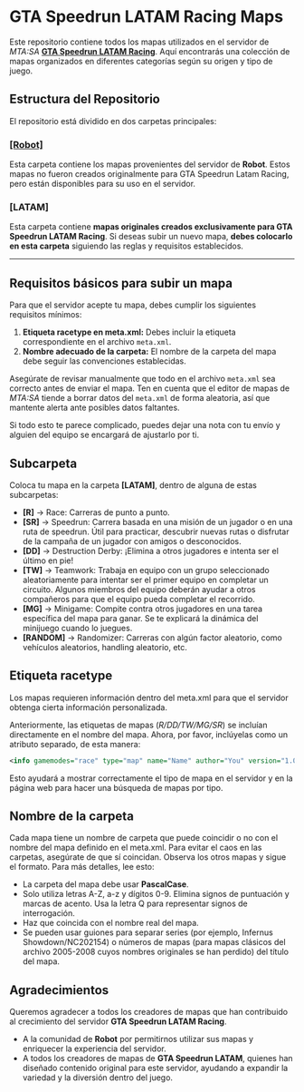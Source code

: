 # GTA Speedrun LATAM Racing Maps

Este repositorio contiene todos los mapas utilizados en el servidor de *MTA:SA* **[GTA Speedrun LATAM Racing](https://mta.gtaspeedrun.lat)**. Aquí encontrarás una colección de mapas organizados en diferentes categorías según su origen y tipo de juego.

## Estructura del Repositorio
El repositorio está dividido en dos carpetas principales:

### [**[Robot]**](https://gitlab.com/The123robot/robot-mta-server)
Esta carpeta contiene los mapas provenientes del servidor de **Robot**. Estos mapas no fueron creados originalmente para GTA Speedrun Latam Racing, pero están disponibles para su uso en el servidor.

### **[LATAM]**
Esta carpeta contiene **mapas originales creados exclusivamente para GTA Speedrun LATAM Racing**. Si deseas subir un nuevo mapa, **debes colocarlo en esta carpeta** siguiendo las reglas y requisitos establecidos.

---

## Requisitos básicos para subir un mapa
Para que el servidor acepte tu mapa, debes cumplir los siguientes requisitos mínimos:


1. **Etiqueta racetype en meta.xml:** Debes incluir la etiqueta correspondiente en el archivo `meta.xml`.
2. **Nombre adecuado de la carpeta:** El nombre de la carpeta del mapa debe seguir las convenciones establecidas.

Asegúrate de revisar manualmente que todo en el archivo `meta.xml` sea correcto antes de enviar el mapa. Ten en cuenta que el editor de mapas de *MTA:SA* tiende a borrar datos del `meta.xml` de forma aleatoria, así que mantente alerta ante posibles datos faltantes.

Si todo esto te parece complicado, puedes dejar una nota con tu envío y alguien del equipo se encargará de ajustarlo por ti.

## Subcarpeta
Coloca tu mapa en la carpeta **[LATAM]**, dentro de alguna de estas subcarpetas:
* **[R]** -> Race: Carreras de punto a punto.
* **[SR]** -> Speedrun: Carrera basada en una misión de un jugador o en una ruta de speedrun. Útil para practicar, descubrir nuevas rutas o disfrutar de la campaña de un jugador con amigos o desconocidos.
* **[DD]** -> Destruction Derby: ¡Elimina a otros jugadores e intenta ser el último en pie!
* **[TW]** -> Teamwork: Trabaja en equipo con un grupo seleccionado aleatoriamente para intentar ser el primer equipo en completar un circuito. Algunos miembros del equipo deberán ayudar a otros compañeros para que el equipo pueda completar el recorrido.
* **[MG]** -> Minigame: Compite contra otros jugadores en una tarea específica del mapa para ganar. Se te explicará la dinámica del minijuego cuando lo juegues.
* **[RANDOM]** -> Randomizer: Carreras con algún factor aleatorio, como vehículos aleatorios, handling aleatorio, etc.

## Etiqueta racetype
Los mapas requieren información dentro del meta.xml para que el servidor obtenga cierta información personalizada.

Anteriormente, las etiquetas de mapas (*R/DD/TW/MG/SR*) se incluían directamente en el nombre del mapa. Ahora, por favor, inclúyelas como un atributo separado, de esta manera:
```xml
<info gamemodes="race" type="map" name="Name" author="You" version="1.0" racetype="DD"></info>
```


Esto ayudará a mostrar correctamente el tipo de mapa en el servidor y en la página web para hacer una búsqueda de mapas por tipo.

## Nombre de la carpeta
Cada mapa tiene un nombre de carpeta que puede coincidir o no con el nombre del mapa definido en el meta.xml. Para evitar el caos en las carpetas, asegúrate de que sí coincidan. Observa los otros mapas y sigue el formato. Para más detalles, lee esto:
* La carpeta del mapa debe usar **PascalCase**.
* Solo utiliza letras A-Z, a-z y dígitos 0-9. Elimina signos de puntuación y marcas de acento. Usa la letra Q para representar signos de interrogación.
* Haz que coincida con el nombre real del mapa.
* Se pueden usar guiones para separar series (por ejemplo, Infernus Showdown/NC202154) o números de mapas (para mapas clásicos del archivo 2005-2008 cuyos nombres originales se han perdido) del título del mapa.

## Agradecimientos
Queremos agradecer a todos los creadores de mapas que han contribuido al crecimiento del servidor **GTA Speedrun LATAM Racing**.

- A la comunidad de **Robot** por permitirnos utilizar sus mapas y enriquecer la experiencia del servidor.
- A todos los creadores de mapas de **GTA Speedrun LATAM**, quienes han diseñado contenido original para este servidor, ayudando a expandir la variedad y la diversión dentro del juego.